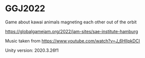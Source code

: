 # GGJ2022

Game about kawai animals magneting each other out of the orbit

https://globalgamejam.org/2022/jam-sites/sae-institute-hamburg

Music taken from https://www.youtube.com/watch?v=J_6HIlpkDCI

Unity version: 2020.3.26f1
